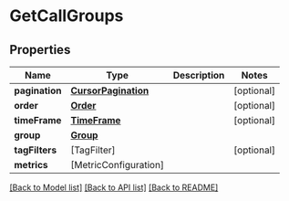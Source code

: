 # GetCallGroups

## Properties
Name | Type | Description | Notes
------------ | ------------- | ------------- | -------------
**pagination** | [**CursorPagination**](CursorPagination.md) |  | [optional] 
**order** | [**Order**](Order.md) |  | [optional] 
**timeFrame** | [**TimeFrame**](TimeFrame.md) |  | [optional] 
**group** | [**Group**](Group.md) |  | 
**tagFilters** | [TagFilter] |  | [optional] 
**metrics** | [MetricConfiguration] |  | 

[[Back to Model list]](../README.md#documentation-for-models) [[Back to API list]](../README.md#documentation-for-api-endpoints) [[Back to README]](../README.md)


